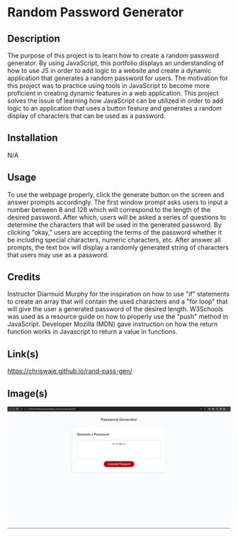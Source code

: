 # Random Password Generator

## Description

The purpose of this project is to learn how to create a random password generator. By using JavaScript, this portfolio displays an understanding of how to use JS in order to add logic to a website and create a dynamic application that generates a random password for users. The motivation for this project was to practice using tools in JavaScript to become more proficient in creating dynamic features in a web application. This project solves the issue of learning how JavaScript can be utilized in order to add logic to an application that uses a button feature and generates a random display of characters that can be used as a password.

## Installation

N/A

## Usage 

To use the webpage properly, click the generate button on the screen and answer prompts accordingly. The first window prompt asks users to input a number between 8 and 128 which will correspond to the length of the desired password. After which, users will be asked a series of questions to determine the characters that will be used in the generated password. By clicking "okay," users are accepting the terms of the password whether it be including special characters, numeric characters, etc. After answer all prompts, the text box will display a randomly generated string of characters that users may use as a password. 

## Credits

Instructor Diarmuid Murphy for the inspiration on how to use "if" statements to create an array that will contain the used characters and a "for loop" that will give the user a generated password of the desired length. W3Schools was used as a resource guide on how to properly use the "push" method in JavaScript. Developer Mozilla (MDN) gave instruction on how the return function works in Javascript to return a value in functions.

## Link(s)

https://chriswaje.github.io/rand-pass-gen/

## Image(s)

![](images/password-gen.png)